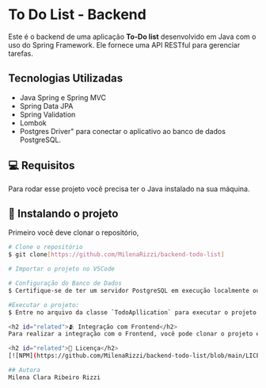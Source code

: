 <h1>To Do List - Backend</h1>

Este é o backend de uma aplicação **To-Do list** desenvolvido em Java com o uso do Spring Framework. Ele fornece uma API RESTful para gerenciar tarefas.

## Tecnologias Utilizadas
- Java Spring e Spring MVC
- Spring Data JPA
- Spring Validation
- Lombok
- Postgres Driver" para conectar o aplicativo ao banco de dados PostgreSQL.
  
<h2 id="pre-requisites">💻 Requisitos</h2> 

Para rodar esse projeto você precisa ter o Java instalado na sua máquina.

<h2 id="how-to-use"> 🚀 Instalando o projeto</h2>

Primeiro você deve clonar o repositório,

```bash
# Clone o repositório
$ git clone[https://github.com/MilenaRizzi/backend-todo-list]

# Importar o projeto no VSCode

# Configuração do Banco de Dados
$ Certifique-se de ter um servidor PostgreSQL em execução localmente ou em um ambiente acessível. Configure as credenciais do banco de dados no arquivo `application.properties`.

#Executar o projeto:
$ Entre no arquivo da classe `TodoApllication` para executar o projeto

<h2 id="related">🫂 Integração com Frontend</h2>
Para realizar a integração com o Frontend, você pode clonar o projeto e rodar localmente.

<h2 id="related">📝 Licença</h2>
[![NPM](https://github.com/MilenaRizzi/backend-todo-list/blob/main/LICENSE) 

## Autora
Milena Clara Ribeiro Rizzi
